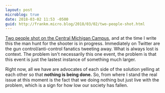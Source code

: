 ```yaml
---
layout: post
microblog: true
date: 2018-03-02 11:53 -0500
guid: http://frankm.micro.blog/2018/03/02/two-people-shot.html
---
```

[Two people shot on the Central Michigan Campus](https://news.google.com/news/story/dGEppTolfNwnPUMuqcH-LTkRL1NBM?ned=us&hl=en&gl=US), and at the time I write this the man hunt for the shooter is in progress. Immediately on Twitter are the gun control/anti-control fanatics tweeting away. What is always lost is context. The problem isn't necessarily this one event, the problem is that this event is just the lastest instance of something much larger.

Right now, all we have are advocates of each side of the solution yelling at each other so that **nothing is being done.** So, from where I stand the real issue at this moment is the fact that we doing nothing but just live with the problem, which is a sign for how low our society has fallen. 
